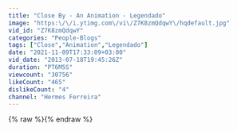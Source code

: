 ```yaml
---
title: "Close By - An Animation - Legendado"
image: "https:\/\/i.ytimg.com\/vi\/Z7K8zmQdqwY\/hqdefault.jpg"
vid_id: "Z7K8zmQdqwY"
categories: "People-Blogs"
tags: ["Close","Animation","Legendado"]
date: "2021-11-09T17:33:09+03:00"
vid_date: "2013-07-18T19:45:26Z"
duration: "PT6M5S"
viewcount: "30756"
likeCount: "465"
dislikeCount: "4"
channel: "Hermes Ferreira"
---
```

{% raw %}{% endraw %}
